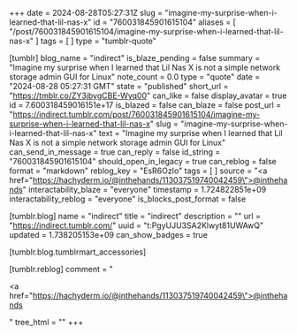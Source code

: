 +++
date = 2024-08-28T05:27:31Z
slug = "imagine-my-surprise-when-i-learned-that-lil-nas-x"
id = "760031845901615104"
aliases = [ "/post/760031845901615104/imagine-my-surprise-when-i-learned-that-lil-nas-x" ]
tags = [ ]
type = "tumblr-quote"

[tumblr]
blog_name = "indirect"
is_blaze_pending = false
summary = "Imagine my surprise when I learned that Lil Nas X is not a simple network storage admin GUI for Linux"
note_count = 0.0
type = "quote"
date = "2024-08-28 05:27:31 GMT"
state = "published"
short_url = "https://tmblr.co/ZY3jbygCBE-Wyq00"
can_like = false
display_avatar = true
id = 7.600318459016151e+17
is_blazed = false
can_blaze = false
post_url = "https://indirect.tumblr.com/post/760031845901615104/imagine-my-surprise-when-i-learned-that-lil-nas-x"
slug = "imagine-my-surprise-when-i-learned-that-lil-nas-x"
text = "Imagine my surprise when I learned that Lil Nas X is not a simple network storage admin GUI for Linux"
can_send_in_message = true
can_reply = false
id_string = "760031845901615104"
should_open_in_legacy = true
can_reblog = false
format = "markdown"
reblog_key = "EsR6OzIo"
tags = [ ]
source = "<a href=\"https://hachyderm.io/@inthehands/113037519740042459\">@inthehands</a>"
interactability_blaze = "everyone"
timestamp = 1.724822851e+09
interactability_reblog = "everyone"
is_blocks_post_format = false

[tumblr.blog]
name = "indirect"
title = "indirect"
description = ""
url = "https://indirect.tumblr.com/"
uuid = "t:PgyUJU3SA2Klwyt81UWAwQ"
updated = 1.738205153e+09
can_show_badges = true

[tumblr.blog.tumblrmart_accessories]

[tumblr.reblog]
comment = "<p><a href=\"https://hachyderm.io/@inthehands/113037519740042459\">@inthehands</a></p>"
tree_html = ""
+++
